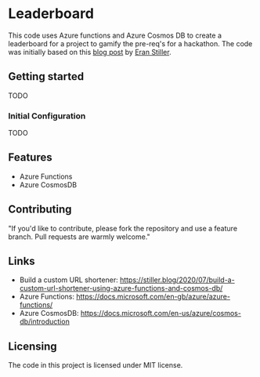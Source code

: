 # Leaderboard

This code uses Azure functions and Azure Cosmos DB to create a leaderboard for a project to gamify the pre-req's for a hackathon. The code was initially based on this [blog post](https://stiller.blog/2020/07/build-a-custom-url-shortener-using-azure-functions-and-cosmos-db/) by [Eran Stiller](https://github.com/estiller).

## Getting started

TODO


### Initial Configuration

TODO

## Features

* Azure Functions
* Azure CosmosDB

## Contributing

"If you'd like to contribute, please fork the repository and use a feature
branch. Pull requests are warmly welcome."

## Links

- Build a custom URL shortener: https://stiller.blog/2020/07/build-a-custom-url-shortener-using-azure-functions-and-cosmos-db/
- Azure Functions: https://docs.microsoft.com/en-gb/azure/azure-functions/
- Azure CosmosDB: https://docs.microsoft.com/en-us/azure/cosmos-db/introduction


## Licensing

The code in this project is licensed under MIT license.